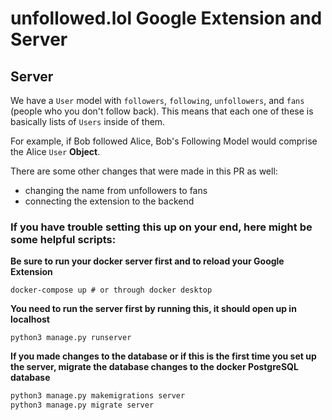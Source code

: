 # unfollowed.lol Google Extension and Server

## Server

We have a `User` model with `followers`, `following`, `unfollowers`, and `fans` (people who you don't follow back). This means that each one of these is basically lists of `Users` inside of them. 

For example, if Bob followed Alice, Bob's Following Model would comprise the Alice `User` **Object**.

There are some other changes that were made in this PR as well:
- changing the name from unfollowers to fans
- connecting the extension to the backend

### If you have trouble setting this up on your end, here might be some helpful scripts:

**Be sure to run your docker server first and to reload your Google Extension**
```
docker-compose up # or through docker desktop
```

**You need to run the server first by running this, it should open up in localhost**
```
python3 manage.py runserver
```

**If you made changes to the database or if this is the first time you set up the server,
migrate the database changes to the docker PostgreSQL database**

```py
python3 manage.py makemigrations server
python3 manage.py migrate server
```


